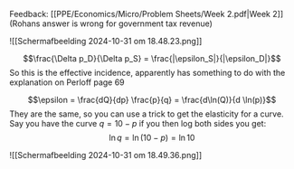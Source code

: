 
Feedback: [[PPE/Economics/Micro/Problem Sheets/Week 2.pdf|Week 2]]
(Rohans answer is wrong for government tax revenue)


![[Scherm­afbeelding 2024-10-31 om 18.48.23.png]]

$$\frac{\Delta p_D}{\Delta p_S} = \frac{|\epsilon_S|}{|\epsilon_D|}$$
So this is the effective incidence, apparently has something to do with the explanation on Perloff page 69

$$\epsilon = \frac{dQ}{dp} \frac{p}{q} = \frac{d\ln(Q)}{d \ln(p)}$$
They are the same, so you can use a trick to get the elasticity for a curve.
Say you have the curve $q = 10 - p$ if you then log both sides you get:
$$\ln q = \ln(10 - p) = \ln 10$$


![[Scherm­afbeelding 2024-10-31 om 18.49.36.png]]